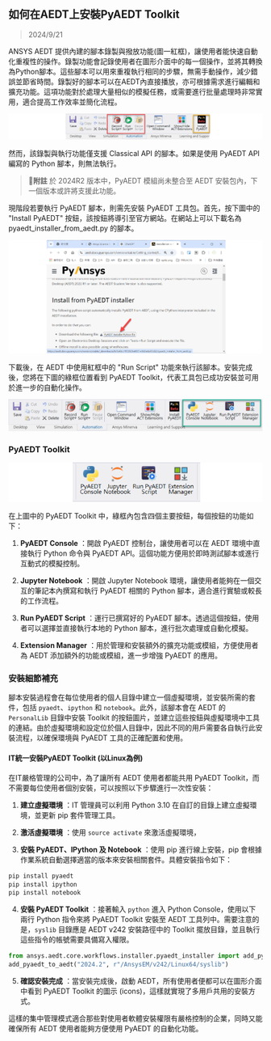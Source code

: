 如何在AEDT上安裝PyAEDT Toolkit
---
> 2024/9/21

ANSYS AEDT 提供內建的腳本錄製與撥放功能(圖一紅框)，讓使用者能快速自動化重複性的操作。錄製功能會記錄使用者在圖形介面中的每一個操作，並將其轉換為Python腳本。這些腳本可以用來重複執行相同的步驟，無需手動操作，減少錯誤並節省時間。錄製好的腳本可以在AEDT內直接播放，亦可根據需求進行編輯和擴充功能。這項功能對於處理大量相似的模擬任務，或需要進行批量處理時非常實用，適合提高工作效率並簡化流程。

![2024-09-21_11-21-17](/assets/2024-09-21_11-21-17_m7zh2rs2c.png)

然而，該錄製與執行功能僅支援 Classical API 的腳本。如果是使用 PyAEDT API 編寫的 Python 腳本，則無法執行。

>:memo:**附註** 於 2024R2 版本中，PyAEDT 模組尚未整合至 AEDT 安裝包內，下一個版本或許將支援此功能。

現階段若要執行 PyAEDT 腳本，則需先安裝 PyAEDT 工具包。首先，按下圖中的 "Install PyAEDT" 按鈕，該按鈕將導引至官方網站。在網站上可以下載名為 pyaedt_installer_from_aedt.py 的腳本。

![2024-09-21_11-34-53](/assets/2024-09-21_11-34-53.png)


下載後，在 AEDT 中使用紅框中的 "Run Script" 功能來執行該腳本。安裝完成後，您將在下圖的綠框位置看到 PyAEDT Toolkit，代表工具包已成功安裝並可用於進一步的自動化操作。

![2024-09-21_11-33-11](/assets/2024-09-21_11-33-11.png)

### PyAEDT Toolkit
![2024-09-21_11-33-12](/assets/2024-09-21_11-33-12_nkkjfhlk1.png)

在上圖中的 PyAEDT Toolkit 中，綠框內包含四個主要按鈕，每個按鈕的功能如下：
 
1. **PyAEDT Console** ：開啟 PyAEDT 控制台，讓使用者可以在 AEDT 環境中直接執行 Python 命令與 PyAEDT API。這個功能方便用於即時測試腳本或進行互動式的模擬控制。
 
2. **Jupyter Notebook** ：開啟 Jupyter Notebook 環境，讓使用者能夠在一個交互的筆記本內撰寫和執行 PyAEDT 相關的 Python 腳本，適合進行實驗或較長的工作流程。
 
3. **Run PyAEDT Script** ：運行已撰寫好的 PyAEDT 腳本。透過這個按鈕，使用者可以選擇並直接執行本地的 Python 腳本，進行批次處理或自動化模擬。
 
4. **Extension Manager** ：用於管理和安裝額外的擴充功能或模組，方便使用者為 AEDT 添加額外的功能或模組，進一步增強 PyAEDT 的應用。

### 安裝細節補充
腳本安裝過程會在每位使用者的個人目錄中建立一個虛擬環境，並安裝所需的套件，包括 `pyaedt`、`ipython` 和 `notebook`。此外，該腳本會在 AEDT 的 `PersonalLib` 目錄中安裝 Toolkit 的按鈕圖片，並建立這些按鈕與虛擬環境中工具的連結。由於虛擬環境和設定位於個人目錄中，因此不同的用戶需要各自執行此安裝流程，以確保環境與 PyAEDT 工具的正確配置和使用。

#### IT統一安裝PyAEDT Toolkit (以Linux為例)

在IT嚴格管理的公司中，為了讓所有 AEDT 使用者都能共用 PyAEDT Toolkit，而不需要每位使用者個別安裝，可以按照以下步驟進行一次性安裝：
 
1. **建立虛擬環境** ：IT 管理員可以利用 Python 3.10 在自訂的目錄上建立虛擬環境，並更新 pip 套件管理工具。

2. **激活虛擬環境** ：使用 `source activate` 來激活虛擬環境，
3. **安裝 PyAEDT、IPython 及 Notebook** ：使用 pip 進行線上安裝，pip 會根據作業系統自動選擇適當的版本來安裝相關套件。具體安裝指令如下：

```bash
pip install pyaedt
pip install ipython
pip install notebook
```

4. **安裝 PyAEDT Toolkit** ：接著輸入 `python` 進入 Python Console，使用以下兩行 Python 指令來將 PyAEDT Toolkit 安裝至 AEDT 工具列中。需要注意的是，`syslib` 目錄應是 AEDT v242 安裝路徑中的 Toolkit 擺放目錄，並且執行這些指令的帳號需要具備寫入權限。

```python
from ansys.aedt.core.workflows.installer.pyaedt_installer import add_pyaedt_to_aedt
add_pyaedt_to_aedt("2024.2", r"/AnsysEM/v242/Linux64/syslib")
```
 
5. **確認安裝完成** ：當安裝完成後，啟動 AEDT，所有使用者便都可以在圖形介面中看到 PyAEDT Toolkit 的圖示 (icons)，這樣就實現了多用戶共用的安裝方式。

這樣的集中管理模式適合那些對使用者軟體安裝權限有嚴格控制的企業，同時又能確保所有 AEDT 使用者能夠方便使用 PyAEDT 的自動化功能。